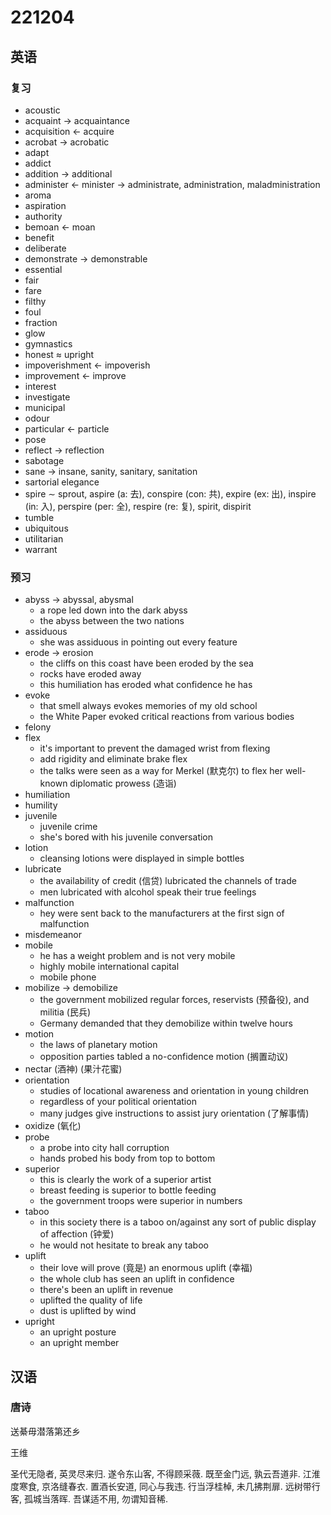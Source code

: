 # 221204

## 英语

### 复习

- acoustic
- acquaint &rarr; acquaintance
- acquisition &larr; acquire
- acrobat &rarr; acrobatic
- adapt
- addict
- addition &rarr; additional
- administer &larr; minister &rarr; administrate, administration, maladministration
- aroma
- aspiration
- authority
- bemoan &larr; moan
- benefit
- deliberate
- demonstrate &rarr; demonstrable
- essential
- fair
- fare
- filthy
- foul
- fraction
- glow
- gymnastics
- honest &asymp; upright
- impoverishment &larr; impoverish
- improvement &larr; improve
- interest
- investigate
- municipal
- odour
- particular &larr; particle
- pose
- reflect &rarr; reflection
- sabotage
- sane &rarr; insane, sanity, sanitary, sanitation
- sartorial elegance
- spire &sim; sprout, aspire (a: 去), conspire (con: 共), expire (ex: 出), inspire (in: 入), perspire (per: 全), respire (re: 复), spirit, dispirit
- tumble
- ubiquitous
- utilitarian
- warrant

### 预习

- abyss &rarr; abyssal, abysmal
  - a rope led down into the dark abyss
  - the abyss between the two nations
- assiduous
  - she was assiduous in pointing out every feature
- erode &rarr; erosion
  - the cliffs on this coast have been eroded by the sea
  - rocks have eroded away
  - this humiliation has eroded what confidence he has
- evoke
  - that smell always evokes memories of my old school
  - the White Paper evoked critical reactions from various bodies
- felony
- flex
  - it's important to prevent the damaged wrist from flexing
  - add rigidity and eliminate brake flex
  - the talks were seen as a way for Merkel (默克尔) to flex her well-known diplomatic prowess (造诣)
- humiliation
- humility
- juvenile
  - juvenile crime
  - she's bored with his juvenile conversation
- lotion
  - cleansing lotions were displayed in simple bottles
- lubricate
  - the availability of credit (信贷) lubricated the channels of trade
  - men lubricated with alcohol speak their true feelings
- malfunction
  - hey were sent back to the manufacturers at the first sign of malfunction
- misdemeanor
- mobile
  - he has a weight problem and is not very mobile
  - highly mobile international capital
  - mobile phone
- mobilize &rarr; demobilize
  - the government mobilized regular forces, reservists (预备役), and militia (民兵)
  - Germany demanded that they demobilize within twelve hours
- motion
  - the laws of planetary motion
  - opposition parties tabled a no-confidence motion (搁置动议)
- nectar (酒神) (果汁花蜜)
- orientation
  - studies of locational awareness and orientation in young children
  - regardless of your political orientation
  - many judges give instructions to assist jury orientation (了解事情)
- oxidize (氧化)
- probe
  - a probe into city hall corruption
  - hands probed his body from top to bottom
- superior
  - this is clearly the work of a superior artist
  - breast feeding is superior to bottle feeding
  - the government troops were superior in numbers
- taboo
  - in this society there is a taboo on/against any sort of public display of affection (钟爱)
  - he would not hesitate to break any taboo
- uplift
  - their love will prove (竟是) an enormous uplift (幸福)
  - the whole club has seen an uplift in confidence
  - there's been an uplift in revenue
  - uplifted the quality of life
  - dust is uplifted by wind
- upright
  - an upright posture
  - an upright member

## 汉语

### 唐诗

送綦毋潜落第还乡

王维

圣代无隐者, 英灵尽来归.
遂令东山客, 不得顾采薇.
既至金门远, 孰云吾道非.
江淮度寒食, 京洛缝春衣.
置酒长安道, 同心与我违.
行当浮桂棹, 未几拂荆扉.
远树带行客, 孤城当落晖.
吾谋适不用, 勿谓知音稀.
